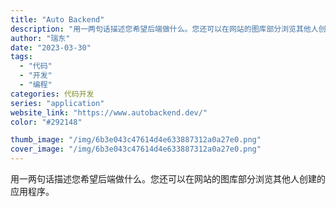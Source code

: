 ```yaml
---
title: "Auto Backend"
description: "用一两句话描述您希望后端做什么。您还可以在网站的图库部分浏览其他人创建的应用程序。"
author: "瑞东"
date: "2023-03-30"
tags:
  - "代码"
  - "开发"
  - "编程"
categories: 代码开发
series: "application"
website_link: "https://www.autobackend.dev/"
color: "#292148"

thumb_image: "/img/6b3e043c47614d4e633887312a0a27e0.png"
cover_image: "/img/6b3e043c47614d4e633887312a0a27e0.png"
---
```


用一两句话描述您希望后端做什么。您还可以在网站的图库部分浏览其他人创建的应用程序。